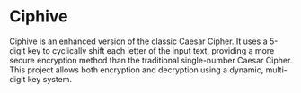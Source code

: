 # Ciphive
 Ciphive is an enhanced version of the classic Caesar Cipher. It uses a 5-digit key to cyclically shift each letter of the input text, providing a more secure encryption method than the traditional single-number Caesar Cipher. This project allows both encryption and decryption using a dynamic, multi-digit key system.
